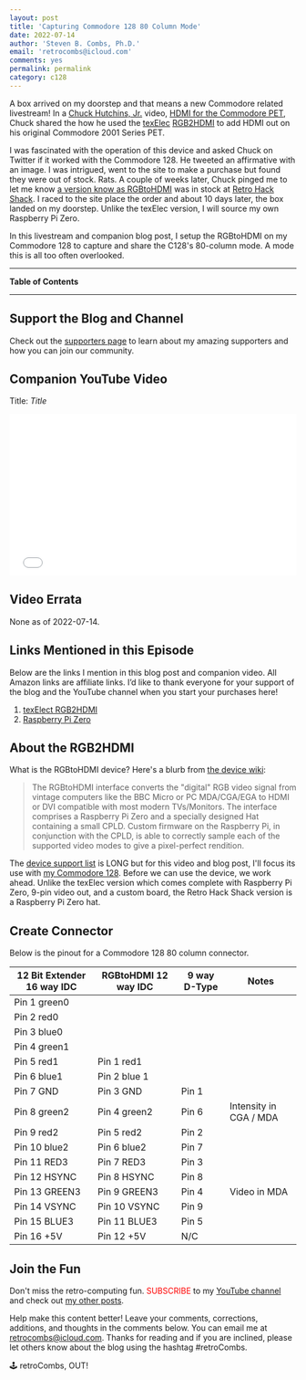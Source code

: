 ```yaml
---
layout: post
title: 'Capturing Commodore 128 80 Column Mode'
date: 2022-07-14
author: 'Steven B. Combs, Ph.D.'
email: 'retrocombs@icloud.com'
comments: yes
permalink: permalink
category: c128
---
```


A box arrived on my doorstep and that means a new Commodore related livestream! In a [Chuck Hutchins, Jr.](https://twitter.com/hutchca?s=21&t=spGoWLQ34fc_VXmiFFjx0A) video, [HDMI for the Commodore PET](https://youtu.be/lfhs8HLsFAg), Chuck shared the how he used the [texElec](https://texelec.com/) [RGB2HDMI](https://texelec.com/product/rgbtohdmi-ttl/) to add HDMI out on his original Commodore 2001 Series PET.

I was fascinated with the operation of this device and asked Chuck on Twitter if it worked with the Commodore 128. He tweeted an affirmative with an image. I was intrigued, went to the site to make a purchase but found they were out of stock. Rats. A couple of weeks later, Chuck pinged me to let me know [a version know as RGBtoHDMI](https://retrohackshack.com/product/rgbtohdmi/) was in stock at [Retro Hack Shack](https://retrohackshack.com). I raced to the site place the order and about 10 days later, the box landed on my doorstep. Unlike the texElec version, I will source my own Raspberry Pi Zero.

In this livestream and companion blog post, I setup the RGBtoHDMI on my Commodore 128 to capture and share the C128's 80-column mode. A mode this is all too often overlooked.

----

**Table of Contents**



----

## Support the Blog and Channel

Check out the [supporters page](/supporters) to learn about my amazing supporters and how you can join our community.


## Companion YouTube Video

Title: _Title_

<div style="position:relative;padding-top:56.25%;"><p><iframe src="link" frameborder="0" allowfullscreen="true" mozallowfullscreen="true" webkitallowfullscreen="true" style="position:absolute;top:0;left:0;width:100%;height:100%;"></iframe></p></div>

## Video Errata

None as of 2022-07-14.

## Links Mentioned in this Episode

Below are the links I mention in this blog post and companion video. All Amazon links are affiliate links. I’d like to thank everyone for your support of the blog and the YouTube channel when you start your purchases here!

1. [texElect RGB2HDMI](https://texelec.com/product/rgbtohdmi-ttl/)
2. [Raspberry Pi Zero](https://amzn.to/3z8M5ja)

## About the RGB2HDMI

What is the RGBtoHDMI device? Here's a blurb from [the device wiki](https://github.com/hoglet67/RGBtoHDMI/wiki):

> The RGBtoHDMI interface converts the "digital" RGB video signal from vintage computers like the BBC Micro or PC MDA/CGA/EGA to HDMI or DVI compatible with most modern TVs/Monitors. The interface comprises a Raspberry Pi Zero and a specially designed Hat containing a small CPLD. Custom firmware on the Raspberry Pi, in conjunction with the CPLD, is able to correctly sample each of the supported video modes to give a pixel-perfect rendition.

The [device support list](https://github.com/hoglet67/RGBtoHDMI/wiki/Supported-Computers) is LONG but for this video and blog post, I'll focus its use with [my Commodore 128](/c128-1). Before we can use the device, we work ahead. Unlike the texElec version which comes complete with Raspberry Pi Zero, 9-pin video out, and a custom board, the Retro Hack Shack version is a Raspberry Pi Zero hat.

## Create Connector

Below is the pinout for a Commodore 128 80 column connector.

| 12 Bit Extender 16 way IDC | RGBtoHDMI 12 way IDC | 9 way D-Type | Notes |
| --- | --- | --- | --- |
| Pin 1 green0 |  |  |  |
| Pin 2 red0 |  |  |  |
| Pin 3 blue0 |  |  |  |
| Pin 4 green1 |  |  |  |
| Pin 5 red1 | Pin 1 red1 |  |  |
| Pin 6 blue1 | Pin 2 blue 1 |  |  |
| Pin 7 GND | Pin 3 GND | Pin 1 |  |
| Pin 8 green2 | Pin 4 green2 | Pin 6 | Intensity in CGA / MDA |
| Pin 9 red2 | Pin 5 red2 | Pin 2 |  |
| Pin 10 blue2 | Pin 6 blue2 | Pin 7 |  |
| Pin 11 RED3 | Pin 7 RED3 | Pin 3 |  |
| Pin 12 HSYNC | Pin 8 HSYNC | Pin 8 |  |
| Pin 13 GREEN3 | Pin 9 GREEN3 | Pin 4 | Video in MDA |
| Pin 14 VSYNC | Pin 10 VSYNC | Pin 9 |  |
| Pin 15 BLUE3 | Pin 11 BLUE3 | Pin 5 |  |
| Pin 16 +5V | Pin 12 +5V | N/C |  |

## Join the Fun

Don't miss the retro-computing fun. <font color="red">SUBSCRIBE</font> to my [YouTube channel](https://www.youtube.com/stevencombs) and check out [my other posts]().

Help make this content better! Leave your comments, corrections, additions, and thoughts in the comments below. You can email me at [retrocombs@icloud.com](mailto:retrocombs@icloud.com). Thanks for reading and if you are inclined, please let others know about the blog using the hashtag #retroCombs.

🕹️ retroCombs, OUT!
